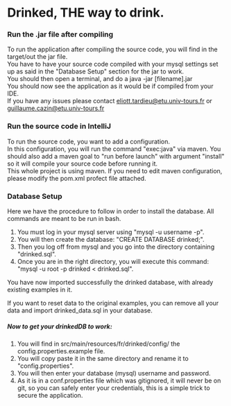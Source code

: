 # Drinked, THE way to drink.

### Run the .jar file after compiling

To run the application after compiling the source code, you will find in the target/out the jar file.   
You have to have your source code compiled with your mysql settings set up as said in the "Database Setup" section for the jar to work.  
You should then open a terminal, and do a java -jar [filename].jar  
You should now see the application as it would be if compiled from your IDE.  
If you have any issues please contact eliott.tardieu@etu.univ-tours.fr or guillaume.cazin@etu.univ-tours.fr

### Run the source code in IntelliJ

To run the source code, you want to add a configuration.   
In this configuration, you will run the command "exec:java" via maven. You should also add a maven goal to "run before launch" with argument
"install" so it will compile your source code before running it.  
This whole project is using maven. If you need to edit maven configuration, please modify the pom.xml profect file
attached.

### Database Setup
Here we have the procedure to follow in order to install the database. All commands are meant to be run in bash.

<ol>
    <li>You must log in your mysql server using "mysql -u username -p".</li>
    <li>You will then create the database: "CREATE DATABASE drinked;".</li>
    <li>Then you log off from mysql and you go into the directory containing "drinked.sql".</li>
    <li>Once you are in the right directory, you will execute this command: "mysql -u root -p drinked < drinked.sql".</li>
</ol>
You have now imported successfully the drinked database, with already existing examples in it.

If you want to reset data to the original examples, you can remove all your data and import drinked_data.sql in your database.

##### Now to get your drinkedDB to work:

<ol>
    <li>You will find in src/main/resources/fr/drinked/config/ the config.properties.example file.</li>
    <li>You will copy paste it in the same directory and rename it to "config.properties".</li>
    <li>You will then enter your database (mysql) username and password.</li>
    <li>As it is in a conf.properties file which was gitignored, it will never be on git, so you can safely enter your 
        credentials, this is a simple trick to secure the application.</li>
</ol>